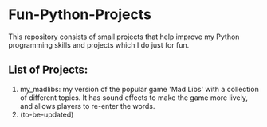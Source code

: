 # Fun-Python-Projects

This repository consists of small projects that help improve my Python programming skills and projects which I do just for fun.

## List of Projects:
1. my_madlibs: my version of the popular game 'Mad Libs' with a collection of different topics. It has sound effects to make the game more lively, and allows players to re-enter the words.
2. (to-be-updated)
